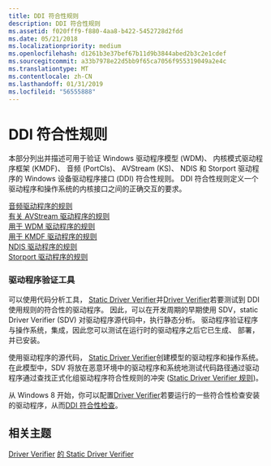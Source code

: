 ```yaml
---
title: DDI 符合性规则
description: DDI 符合性规则
ms.assetid: f020fff9-f880-4aa8-b422-5452728d2fdd
ms.date: 05/21/2018
ms.localizationpriority: medium
ms.openlocfilehash: d1261b3e37bef67b11d9b3844abed2b3c2e1cdef
ms.sourcegitcommit: a33b7978e22d5bb9f65ca7056f955319049a2e4c
ms.translationtype: MT
ms.contentlocale: zh-CN
ms.lasthandoff: 01/31/2019
ms.locfileid: "56555888"
---
```

# <a name="ddi-compliance-rules"></a>DDI 符合性规则


本部分列出并描述可用于验证 Windows 驱动程序模型 (WDM)、 内核模式驱动程序框架 (KMDF)、 音频 (PortCls)、 AVStream (KS)、 NDIS 和 Storport 驱动程序的 Windows 设备驱动程序接口 (DDI) 符合性规则。 DDI 符合性规则定义一个驱动程序和操作系统的内核接口之间的正确交互的要求。

[音频驱动程序的规则](rules-for-audio-drivers.md)  
[有关 AVStream 驱动程序的规则](rules-for-avstream-drivers.md)  
[用于 WDM 驱动程序的规则](sdv-rules-for-wdm-drivers.md)  
[用于 KMDF 驱动程序的规则](sdv-rules-for-kmdf-drivers.md)  
[NDIS 驱动程序的规则](sdv-rules-for-ndis-drivers.md)  
[Storport 驱动程序的规则](sdv-rules-for-storport-drivers.md)  

### <a name="driver-verification-tools"></a>驱动程序验证工具

可以使用代码分析工具， [Static Driver Verifier](https://msdn.microsoft.com/library/windows/hardware/ff552808)并[Driver Verifier](https://msdn.microsoft.com/library/windows/hardware/ff545448)若要测试到 DDI 使用规则的符合性的驱动程序。 因此，可以在开发周期的早期使用 SDV，static Driver Verifier (SDV) 对驱动程序源代码中，执行静态分析。 驱动程序验证程序与操作系统，集成，因此您可以测试在运行时的驱动程序之后它已生成、 部署，并已安装。

使用驱动程序的源代码， [Static Driver Verifier](https://msdn.microsoft.com/library/windows/hardware/ff552808)创建模型的驱动程序和操作系统。 在此模型中，SDV 将放在恶意环境中的驱动程序和系统地测试代码路径通过驱动程序通过查找正式化组驱动程序符合性规则的冲突 ([Static Driver Verifier 规则](https://msdn.microsoft.com/library/windows/hardware/ff552839))。

从 Windows 8 开始，你可以配置[Driver Verifier](https://msdn.microsoft.com/library/windows/hardware/ff545448)若要运行的一些符合性检查安装的驱动程序，从而[DDI 符合性检查](https://msdn.microsoft.com/library/windows/hardware/hh454208)。

## <a name="related-topics"></a>相关主题


[Driver Verifier](https://msdn.microsoft.com/library/windows/hardware/ff545448)
[的 Static Driver Verifier](https://msdn.microsoft.com/library/windows/hardware/ff552808)
 

 





